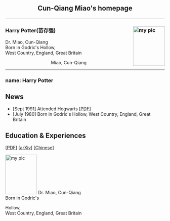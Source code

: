 <h2><p align="center"> Cun-Qiang Miao's homepage </p> 

---------------------------------

### Harry Potter(苗存强) <img src="https://github.com/miaocunqiang/cqmiao-homepage/raw/main/img-storage/pic_head.jpg" alt="my pic" align="right" width='100px' height='125px'/> 

Dr. Miao, Cun-Qiang <br/> Born in Godric's 
Hollow, <br/> West Country, England, Great Britain


<p align="center">
Miao, Cun-Qiang
</p>

---------------------------------
     

### name: Harry Potter


## News

- [Sept 1991] Attended Hogwarts [[PDF](https://www.google.com)]
- [July 1980] Born in Godric's Hollow, West Country, England, Great Britain


## Education & Experiences

[[PDF](https://www.google.com)] [[arXiv](https://arxiv.org)] [[Chinese](http://faculty.csu.edu.cn/miaocunqiang/zh_CN/index.htm)]


<img src="https://github.com/miaocunqiang/cqmiao-homepage/raw/main/img-storage/pic_head.jpg" alt="my pic" width='100px' height='125px'/> Dr. Miao, Cun-Qiang <br/> Born in Godric's 

Hollow, <br/> West Country, England, Great Britain
  

